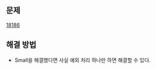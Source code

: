 ## 문제

[18186](https://www.acmicpc.net/problem/18186)

## 해결 방법

- Small을 해결했다면 사실 예외 처리 하나만 하면 해결할 수 있다.
